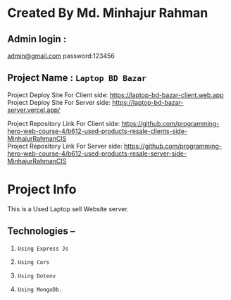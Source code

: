 # Created By Md. Minhajur Rahman

## Admin login :
admin@gmail.com
password:123456


## Project Name : `Laptop BD Bazar`
Project Deploy Site For Client side: https://laptop-bd-bazar-client.web.app \
Project Deploy Site For Server side: https://laptop-bd-bazar-server.vercel.app/


Project Repository Link For Client side: https://github.com/programming-hero-web-course-4/b612-used-products-resale-clients-side-MinhajurRahmanCIS \
Project Repository Link For Server side: https://github.com/programming-hero-web-course-4/b612-used-products-resale-server-side-MinhajurRahmanCIS 

# Project Info
This is a Used Laptop sell Website server.
## Technologies  –
1.     Using Express Js  
2.     Using Cors
3.     Using Dotenv
4.     Using MongoDb.